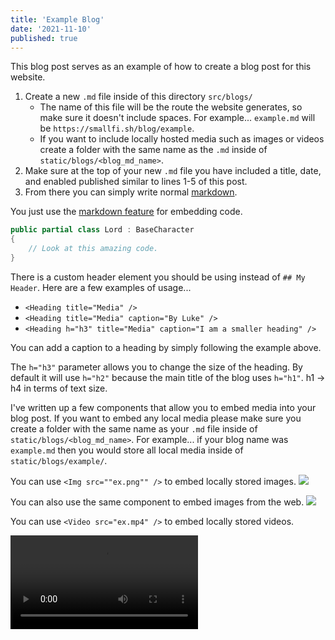 ```yaml
---
title: 'Example Blog'
date: '2021-11-10'
published: true
---
```


This blog post serves as an example of how to create a blog post for this website.

1. Create a new `.md` file inside of this directory `src/blogs/`
   - The name of this file will be the route the website generates, so make sure it doesn't include spaces. For example... `example.md` will be `https://smallfi.sh/blog/example`.
   - If you want to include locally hosted media such as images or videos create a folder with the same name as the `.md` inside of `static/blogs/<blog_md_name>`.
2. Make sure at the top of your new `.md` file you have included a title, date, and enabled published similar to lines 1-5 of this post.
3. From there you can simply write normal [markdown](https://www.markdownguide.org/cheat-sheet/).

<Heading title="Code" />

You just use the [markdown feature](https://www.markdownguide.org/extended-syntax/#syntax-highlighting) for embedding code.

```csharp
public partial class Lord : BaseCharacter
{
    // Look at this amazing code.
}
```

<Heading title="Headings" caption="By matek" />

There is a custom header element you should be using instead of `## My Header`. Here are a few examples of usage...

- `<Heading title="Media" />`
- `<Heading title="Media" caption="By Luke" />`
- `<Heading h="h3" title="Media" caption="I am a smaller heading" />`

You can add a caption to a heading by simply following the example above.

The `h="h3"` parameter allows you to change the size of the heading. By default it will use `h="h2"` because the main title of the blog uses `h="h1"`. h1 -> h4 in terms of text size.

<Heading title="Media" />

I've written up a few components that allow you to embed media into your blog post. If you want to embed any local media please make sure you create a folder with the same name as your `.md` file inside of `static/blogs/<blog_md_name>`. For example... if your blog name was `example.md` then you would store all local media inside of `static/blogs/example/`.

<Heading h="h3" title="Images" />

You can use `<Img src=""ex.png"" />` to embed locally stored images.
<Img src="ex.png" />

You can also use the same component to embed images from the web.
<Img src="https://upload.wikimedia.org/wikipedia/en/3/31/Dota_2_Steam_artwork.jpg" />

<Heading h="h3" title="Video" />

<Heading h="h4" title="Local" />

You can use `<Video src="ex.mp4" />` to embed locally stored videos.

<Video src="ex.mp4" />

<Heading h="h4" title="YouTube" />

You can use `<Youtube id="3-TrbOxmK08" />` to embed YouTube videos.
<Youtube id="3-TrbOxmK08" />

<Heading title="Twitter" />

You can use `<Twitter id="naven0m/status/1705531799277801668" />` to embed Tweets.
<Twitter id="naven0m/status/1705531799277801668" />

<Heading title="Spotify" />

You can use `<Spotify src="track/4F4TGsDYacEbw4PLAIyJ2e?si=ce064389dbbd4fb7" />` to embed songs.
<Spotify src="track/4F4TGsDYacEbw4PLAIyJ2e?si=ce064389dbbd4fb7"/>
